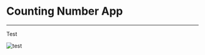 Counting Number App
===
---

Test

![test](D:\becomeproo_github_blog\Becomeproo.github.io\assets\imges\test.jpg)


```python

```
